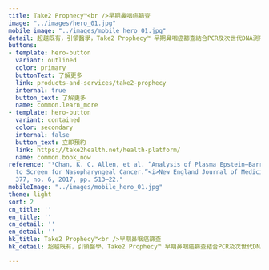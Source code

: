 ```yaml
---
title: Take2 Prophecy™<br />早期鼻咽癌篩查
image: "../images/hero_01.jpg"
mobile_image: "../images/mobile_hero_01.jpg"
detail: 超越既有，引領醫學，Take2 Prophecy™ 早期鼻咽癌篩查結合PCR及次世代DNA測序技術，能有效檢測到早期鼻咽癌。數據顯示，越早發現癌症，治療的效果就會越好，而存活率也能大幅提升¹。早期鼻咽癌沒有明顯病徵，許多患者未有及時檢測，因而未能了解身體狀況，錯失治療的黃金期。懂得準備，便沒有跨不過的難關。
buttons:
- template: hero-button
  variant: outlined
  color: primary
  buttonText: 了解更多
  link: products-and-services/take2-prophecy
  internal: true
  button_text: 了解更多
  name: common.learn_more
- template: hero-button
  variant: contained
  color: secondary
  internal: false
  button_text: 立即預約
  link: https://take2health.net/health-platform/
  name: common.book_now
reference: "¹Chan, K. C. Allen, et al. “Analysis of Plasma Epstein–Barr Virus DNA
  to Screen for Nasopharyngeal Cancer.”<i>New England Journal of Medicine</i>, vol.
  377, no. 6, 2017, pp. 513–22."
mobileImage: "../images/mobile_hero_01.jpg"
theme: light
sort: 2
cn_title: ''
en_title: ''
cn_detail: ''
en_detail: ''
hk_title: Take2 Prophecy™<br />早期鼻咽癌篩查
hk_detail: 超越既有，引領醫學，Take2 Prophecy™ 早期鼻咽癌篩查結合PCR及次世代DNA測序技術，能有效檢測到早期鼻咽癌。數據顯示，越早發現癌症，治療的效果就會越好，而存活率也能大幅提升¹。早期鼻咽癌沒有明顯病徵，許多患者未有及時檢測，因而未能了解身體狀況，錯失治療的黃金期。懂得準備，便沒有跨不過的難關。

---
```

